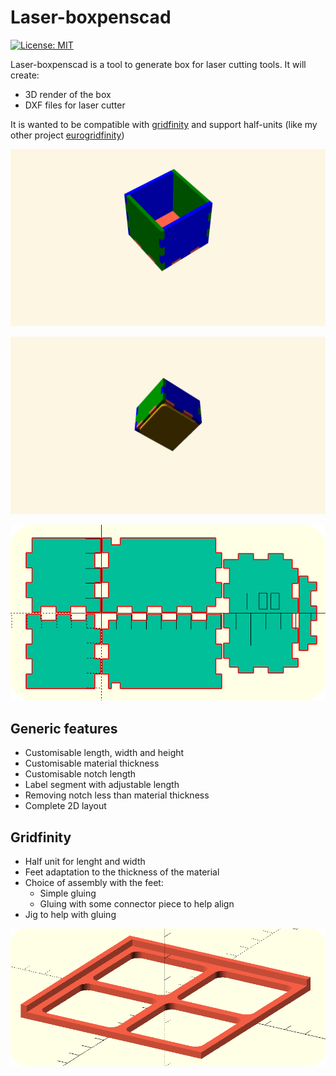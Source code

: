 # Laser-boxpenscad
[![License: MIT](https://img.shields.io/badge/License-MIT-yellow.svg)](https://opensource.org/licenses/MIT)


Laser-boxpenscad is a tool to generate box for laser cutting tools. It will create:
- 3D render of the box
- DXF files for laser cutter

It is wanted to be compatible with [gridfinity](https://gridfinity.xyz/) and support half-units (like my other project [eurogridfinity](https://github.com/ldevillez/eurogridfinity-openscad/tree/main))


![box](img/box.gif)

![gridfinity-box](img/gridfinity_box.gif)

![plan](img/plan.png)
## Generic features
- Customisable length, width and height
- Customisable material thickness
- Customisable notch length
- Label segment with adjustable length
- Removing notch less than material thickness
- Complete 2D layout

## Gridfinity
- Half unit for lenght and width
- Feet adaptation to the thickness of the material
- Choice of assembly with the feet:
  - Simple gluing
  - Gluing with some connector piece to help align
- Jig to help with gluing

![Jig](img/jig.png)
